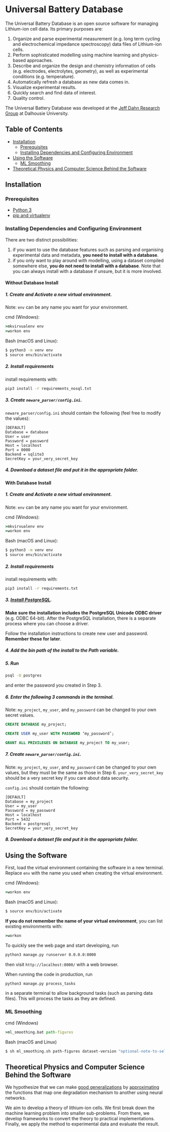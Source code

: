 # Universal Battery Database

The Universal Battery Database is an open source software for managing Lithium-ion cell data. Its primary purposes are:
1. Organize and parse experimental measurement (e.g. long term cycling and electrochemical impedance spectroscopy) data files of Lithium-ion cells.
2. Perform sophisticated modelling using machine learning and physics-based approaches.
3. Describe and organize the design and chemistry information of cells (e.g. electrodes, electrolytes, geometry), as well as experimental conditions (e.g. temperature).
4. Automatically refresh a database as new data comes in.
5. Visualize experimental results.
6. Quickly search and find data of interest.
7. Quality control.

The Universal Battery Database was developed at the [Jeff Dahn Research Group](https://www.dal.ca/diff/dahn/about.html) at Dalhousie University.

## Table of Contents

- [Installation](#installation)
  * [Prerequisites](#prerequisites)
  * [Installing Dependencies and Configuring Environment](#installing-dependencies-and-configuring-environment)
- [Using the Software](#using-the-software)
  * [ML Smoothing](#ml-smoothing)
- [Theoretical Physics and Computer Science Behind the Software](#theoretical-physics-and-computer-science-behind-the-software)

## Installation

### Prerequisites

- [Python 3](https://www.python.org/downloads/)
- [pip and virtualenv](https://packaging.python.org/guides/installing-using-pip-and-virtual-environments/)


### Installing Dependencies and Configuring Environment
There are two distinct possibilities: 
1. if you want to use the database features such as parsing and organising experimental data and metadata, __you need to install with a database__.
2. if you only want to play around with modelling, using a dataset compiled somewhere else, __you do not need to install with a database__. Note that you can always install with a database if unsure, but it is more involved.
#### Without Database Install


##### 1. Create and Activate a new virtual environment.

Note: `env` can be any name you want for your environment.

cmd (Windows):
```cmd
>mkvirvualenv env
>workon env
```

Bash (macOS and Linux):
```bash
$ python3 -m venv env
$ source env/bin/activate
```

##### 2. Install requirements

install requirements with:
```bash
pip3 install -r requirements_nosql.txt
```
##### 3. Create `neware_parser/config.ini`.

`neware_parser/config.ini` should contain the following (feel free to modify the values):

```
[DEFAULT]
Database = database
User = user
Password = password
Host = localhost
Port = 0000
Backend = sqlite3
SecretKey = your_very_secret_key
```

##### 4. Download a dataset file and put it in the appropriate folder.


#### With Database Install

##### 1. Create and Activate a new virtual environment.


Note: `env` can be any name you want for your environment.

cmd (Windows):
```cmd
>mkvirvualenv env
>workon env
```

Bash (macOS and Linux):
```bash
$ python3 -m venv env
$ source env/bin/activate
```

##### 2. Install requirements

install requirements with:
```bash
pip3 install -r requirements.txt
```

##### 3. [Install PostgreSQL](https://www.2ndquadrant.com/en/blog/pginstaller-install-postgresql/).

**Make sure the installation includes the PostgreSQL Unicode ODBC driver** (e.g. ODBC 64-bit).
After the PostgreSQL installation, there is a separate process where you can choose a driver.

Follow the installation instructions to create new user and password. **Remember these for later**.

##### 4. Add the bin path of the install to the Path variable.

##### 5. Run

```bash
psql -U postgres
```

and enter the password you created in Step 3.

##### 6. Enter the following 3 commands in the terminal.

Note: `my_project`, `my_user`, and `my_password` can be changed to your own secret values.

```sql
CREATE DATABASE my_project;

CREATE USER my_user WITH PASSWORD ‘my_password’;

GRANT ALL PRIVILEGES ON DATABASE my_project TO my_user;
```


##### 7. Create `neware_parser/config.ini`.

Note:  `my_project`, `my_user`, and `my_password` can be changed to your own values, but they must be the same as those in Step 6. `your_very_secret_key` should be a very secret key if you care about data security.

`config.ini` should contain the following:

```
[DEFAULT]
Database = my_project
User = my_user
Password = my_password
Host = localhost
Port = 5432
Backend = postgresql
SecretKey = your_very_secret_key
```

##### 8. Download a dataset file and put it in the appropriate folder.


## Using the Software

First, load the virtual environment containing the software in a new terminal. Replace `env` with the name you used when creating the virtual environment.

cmd (Windows):
```cmd
>workon env
```

Bash (macOS and Linux):
```bash
$ source env/bin/activate
```

**If you do not remember the name of your virtual environment**, you can list existing environments with:

```cmd
>workon
```


To quickly see the web page and start developing, run
```bash
python3 manage.py runserver 0.0.0.0:8000
```
then visit `http://localhost:8000/` with a web browser.

When running the code in production, run
```bash
python3 manage.py process_tasks
```
in a separate terminal to allow background tasks (such as parsing data files). This will process the tasks as they are defined.

### ML Smoothing
cmd (Windows)
```cmd
>ml_smoothing.bat path-figures
````

Bash (macOS and Linux)
```Bash
$ sh ml_smoothing.sh path-figures dataset-version "optional-note-to-self"
```

## Theoretical Physics and Computer Science Behind the Software

We hypothesize that we can make [good generalizations](https://github.com/Samuel-Buteau/universal-battery-database/wiki/Generalization-Criteria) by [approximating](https://github.com/Samuel-Buteau/universal-battery-database/wiki/The-Universal-Approximation-Theorem) the functions that map one degradation mechanism to another using neural networks. 

We aim to develop a theory of lithium-ion cells. We first break down the machine learning problem into smaller sub-problems. From there, we develop frameworks to convert the theory to practical implementations. Finally, we apply the method to experimental data and evaluate the result.
